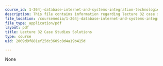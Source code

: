 ```yaml
---
course_id: 1-264j-database-internet-and-systems-integration-technologies-fall-2013
description: This file contains information regarding lecture 32 case study solutions.
file_location: /coursemedia/1-264j-database-internet-and-systems-integration-technologies-fall-2013/2009d9f881ef25dc3609c8d4a19b415d_MIT1_264JF13_L32_case_sol.pdf
file_type: application/pdf
layout: pdf
title: Lecture 32 Case Studies Solutions
type: course
uid: 2009d9f881ef25dc3609c8d4a19b415d

---
```

None
